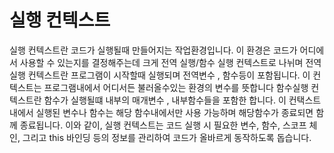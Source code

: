 # 실행 컨텍스트

실행 컨텍스트란 코드가 실행될때 만들어지는 작업환경입니다.
이 환경은 코드가 어디에서 사용할 수 있는지를 결정해주는데
크게 전역 실행/함수 실행 컨텍스트로 나뉘며 
전역실행 컨텍스트란 프로그램이 시작할때 실행되며 전역변수 , 함수등이 포함됩니다.
이 컨텍스트는 프로그램내에서 어디서든 불러올수있는 환경의 변수를 뜻합니다
함수실행 컨텍스트란 함수가 실행될떄 내부의 매개변수 , 내부함수들을 포함한 합니다.
이 컨택스트내에서 실행된 변수나 함수는 해당 함수내에서만 사용 가능하며 해당함수가 종료되면 함께 종료됩니다.
이와 같이, 실행 컨텍스트는 코드 실행 시 필요한 변수, 함수, 스코프 체인, 그리고 this 바인딩 등의 정보를 관리하여 코드가 올바르게 동작하도록 돕습니다.